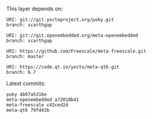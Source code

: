 This layer depends on:

    URI: git://git.yoctoproject.org/poky.git
    branch: scarthgap

    URI: git://git.openembedded.org/meta-openembedded
    branch: scarthgap

    URI: https://github.com/Freescale/meta-freescale.git
    branch: master

    URI: https://code.qt.io/yocto/meta-qt6.git
    branch: 6.7

Latest commits:

    poky 4b07a5316e
    meta-openembedded a72010b41
    meta-freescale c42ced2d
    meta-qt6 79fd43b
